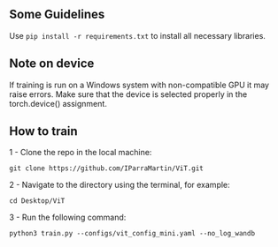 ## Some Guidelines

Use ```pip install -r requirements.txt``` to install all necessary libraries.

## Note on device
If training is run on a Windows system with non-compatible GPU it may raise errors. Make sure that the device is selected properly in the torch.device() assignment.

## How to train
1 - Clone the repo in the local machine:
```
git clone https://github.com/IParraMartin/ViT.git
```
2 - Navigate to the directory using the terminal, for example:
```
cd Desktop/ViT
```
3 - Run the following command:
```
python3 train.py --configs/vit_config_mini.yaml --no_log_wandb
```
